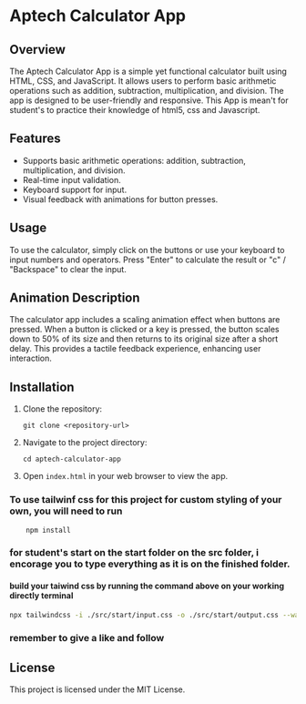 # Aptech Calculator App

## Overview
The Aptech Calculator App is a simple yet functional calculator built using HTML, CSS, and JavaScript. It allows users to perform basic arithmetic operations such as addition, subtraction, multiplication, and division. The app is designed to be user-friendly and responsive. This App is mean't for student's to practice their knowledge of html5, css and Javascript.

## Features
- Supports basic arithmetic operations: addition, subtraction, multiplication, and division.
- Real-time input validation.
- Keyboard support for input.
- Visual feedback with animations for button presses.

## Usage
To use the calculator, simply click on the buttons or use your keyboard to input numbers and operators. Press "Enter" to calculate the result or "c" / "Backspace" to clear the input.

## Animation Description
The calculator app includes a scaling animation effect when buttons are pressed. When a button is clicked or a key is pressed, the button scales down to 50% of its size and then returns to its original size after a short delay. This provides a tactile feedback experience, enhancing user interaction.

## Installation
1. Clone the repository:
   ```
   git clone <repository-url>
   ```
2. Navigate to the project directory:
   ```
   cd aptech-calculator-app
   ```
3. Open `index.html` in your web browser to view the app.

### To use tailwinf css for this project for custom styling of your own, you will need to run 
```
    npm install
```

### for student's start on the start folder on the src folder, i encorage you to type everything as it is on the finished folder. 

#### build your taiwind css by running the command above on your working directly terminal
```bash
npx tailwindcss -i ./src/start/input.css -o ./src/start/output.css --watch
```

### remember to give a like and follow 
## License
This project is licensed under the MIT License.